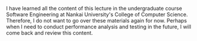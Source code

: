 I have learned all the content of this lecture in the undergraduate course Software Engineering at Nankai University's College of Computer Science. Therefore, I do not want to go over these materials again for now. Perhaps when I need to conduct performance analysis and testing in the future, I will come back and review this content.